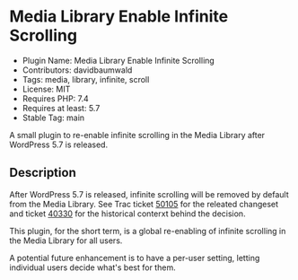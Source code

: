 # Media Library Enable Infinite Scrolling

* Plugin Name: Media Library Enable Infinite Scrolling
* Contributors: davidbaumwald
* Tags: media, library, infinite, scroll
* License: MIT
* Requires PHP: 7.4
* Requires at least: 5.7
* Stable Tag: main

A small plugin to re-enable infinite scrolling in the Media Library after WordPress 5.7 is released.

## Description

After WordPress 5.7 is released, infinite scrolling will be removed by default from the Media Library.  See Trac ticket [50105](https://core.trac.wordpress.org/ticket/50105) for the releated changeset and ticket [40330](https://core.trac.wordpress.org/ticket/40330) for the historical conterxt behind the decision.

This plugin, for the short term, is a global re-enabling of infinite scrolling in the Media Library for all users.

A potential future enhancement is to have a per-user setting, letting individual users decide what's best for them.
